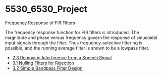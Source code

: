 # 5530_6530_Project
Frequency Response of FIR Filters

The frequency response function for FIR filters is introduced. The magnitude and phase versus frequency govern the response of sinusoidal input signals through the filter. Thus frequency-selective filtering is possible, and the running average filter is shown to be a lowpass filter.


- [2.3 Removing Interference from a Speech Signal](<2.3 Removing Interference from a Speech Signal/SectionDescription.md>)
- [3.1 Nulling Filters for Rejection](<3.1 Nulling Filters for Rejection/html/proj_VENEGAS.html>)
- [3.2 Simple Bandpass Filter Design](<3.2SimpleBandpassFilterDesign>)